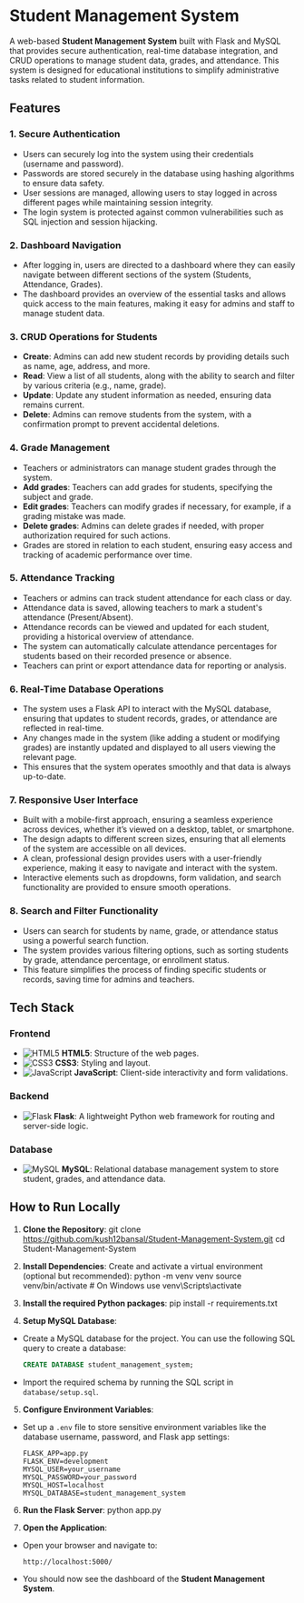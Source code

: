 # Student Management System

A web-based **Student Management System** built with Flask and MySQL that provides secure authentication, real-time database integration, and CRUD operations to manage student data, grades, and attendance. This system is designed for educational institutions to simplify administrative tasks related to student information.

## Features

### 1. **Secure Authentication**
   - Users can securely log into the system using their credentials (username and password).
   - Passwords are stored securely in the database using hashing algorithms to ensure data safety.
   - User sessions are managed, allowing users to stay logged in across different pages while maintaining session integrity.
   - The login system is protected against common vulnerabilities such as SQL injection and session hijacking.

### 2. **Dashboard Navigation**
   - After logging in, users are directed to a dashboard where they can easily navigate between different sections of the system (Students, Attendance, Grades).
   - The dashboard provides an overview of the essential tasks and allows quick access to the main features, making it easy for admins and staff to manage student data.

### 3. **CRUD Operations for Students**
   - **Create**: Admins can add new student records by providing details such as name, age, address, and more.
   - **Read**: View a list of all students, along with the ability to search and filter by various criteria (e.g., name, grade).
   - **Update**: Update any student information as needed, ensuring data remains current.
   - **Delete**: Admins can remove students from the system, with a confirmation prompt to prevent accidental deletions.

### 4. **Grade Management**
   - Teachers or administrators can manage student grades through the system.
   - **Add grades**: Teachers can add grades for students, specifying the subject and grade.
   - **Edit grades**: Teachers can modify grades if necessary, for example, if a grading mistake was made.
   - **Delete grades**: Admins can delete grades if needed, with proper authorization required for such actions.
   - Grades are stored in relation to each student, ensuring easy access and tracking of academic performance over time.

### 5. **Attendance Tracking**
   - Teachers or admins can track student attendance for each class or day.
   - Attendance data is saved, allowing teachers to mark a student's attendance (Present/Absent).
   - Attendance records can be viewed and updated for each student, providing a historical overview of attendance.
   - The system can automatically calculate attendance percentages for students based on their recorded presence or absence.
   - Teachers can print or export attendance data for reporting or analysis.

### 6. **Real-Time Database Operations**
   - The system uses a Flask API to interact with the MySQL database, ensuring that updates to student records, grades, or attendance are reflected in real-time.
   - Any changes made in the system (like adding a student or modifying grades) are instantly updated and displayed to all users viewing the relevant page.
   - This ensures that the system operates smoothly and that data is always up-to-date.

### 7. **Responsive User Interface**
   - Built with a mobile-first approach, ensuring a seamless experience across devices, whether it’s viewed on a desktop, tablet, or smartphone.
   - The design adapts to different screen sizes, ensuring that all elements of the system are accessible on all devices.
   - A clean, professional design provides users with a user-friendly experience, making it easy to navigate and interact with the system.
   - Interactive elements such as dropdowns, form validation, and search functionality are provided to ensure smooth operations.

### 8. **Search and Filter Functionality**
   - Users can search for students by name, grade, or attendance status using a powerful search function.
   - The system provides various filtering options, such as sorting students by grade, attendance percentage, or enrollment status.
   - This feature simplifies the process of finding specific students or records, saving time for admins and teachers.

## Tech Stack

### Frontend
- ![HTML5](https://img.shields.io/badge/HTML5-E34F26?logo=html5&logoColor=white) **HTML5**: Structure of the web pages.
- ![CSS3](https://img.shields.io/badge/CSS3-1572B6?logo=css3&logoColor=white) **CSS3**: Styling and layout.
- ![JavaScript](https://img.shields.io/badge/JavaScript-F7DF1E?logo=javascript&logoColor=black) **JavaScript**: Client-side interactivity and form validations.

### Backend
- ![Flask](https://img.shields.io/badge/Flask-000000?logo=flask&logoColor=white) **Flask**: A lightweight Python web framework for routing and server-side logic.

### Database
- ![MySQL](https://img.shields.io/badge/MySQL-4479A1?logo=mysql&logoColor=white) **MySQL**: Relational database management system to store student, grades, and attendance data.

## How to Run Locally

1. **Clone the Repository**:
git clone https://github.com/kush12bansal/Student-Management-System.git cd Student-Management-System

2. **Install Dependencies**:
Create and activate a virtual environment (optional but recommended):
python -m venv venv source venv/bin/activate # On Windows use venv\Scripts\activate

3. **Install the required Python packages**:
pip install -r requirements.txt

4. **Setup MySQL Database**:
- Create a MySQL database for the project. You can use the following SQL query to create a database:
  ```sql
  CREATE DATABASE student_management_system;
  ```
- Import the required schema by running the SQL script in `database/setup.sql`.

5. **Configure Environment Variables**:
- Set up a `.env` file to store sensitive environment variables like the database username, password, and Flask app settings:
  ```
  FLASK_APP=app.py
  FLASK_ENV=development
  MYSQL_USER=your_username
  MYSQL_PASSWORD=your_password
  MYSQL_HOST=localhost
  MYSQL_DATABASE=student_management_system
  ```

6. **Run the Flask Server**:
python app.py

7. **Open the Application**:
- Open your browser and navigate to:
  ```
  http://localhost:5000/
  ```

- You should now see the dashboard of the **Student Management System**.
